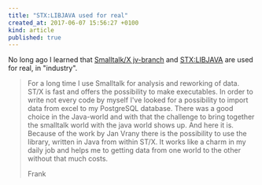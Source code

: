 ```yaml
---
title: "STX:LIBJAVA used for real"
created_at: 2017-06-07 15:56:27 +0100
kind: article
published: true
---
```


No long ago I learned that [Smalltalk/X jv-branch][1] and [STX:LIBJAVA][2] are 
used for real, in "industry".

<!-- more -->

> For a long time I use Smalltalk for analysis and reworking of data. ST/X is fast
> and offers the possibility to make executables. In order to write not every code
> by myself I've looked for a possibility to import data from excel to my
> PostgreSQL database. There was a good choice in the Java-world and with that the
> challenge to bring together the smalltalk world with the java world shows up.
> And here it is. Because of the work by Jan Vrany there is the possibility to use
> the library, written in Java from within ST/X. It works like a charm in my daily
> job and helps me to getting data from one world to the other without that much
> costs.
> 
> Frank

[1]: https://jan.vrany.io/stx
[2]: https://swing.fit.cvut.cz/projects/stx-libjava